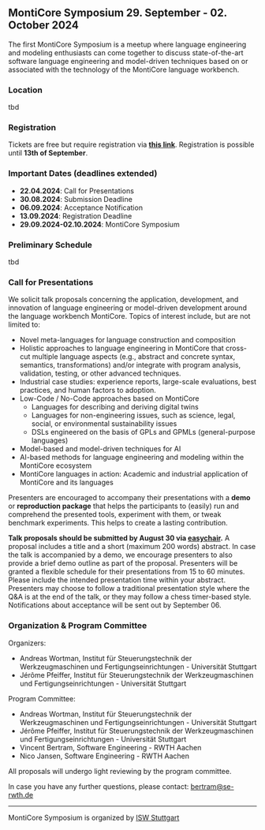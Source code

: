 <!-- (c) https://github.com/MontiCore/monticore -->
## MontiCore Symposium 29. September - 02. October 2024

The first MontiCore Symposium is a meetup where language engineering and modeling enthusiasts can come together to discuss state-of-the-art software language engineering and model-driven techniques based on or associated with the technology of the MontiCore language workbench.


### Location

tbd

### Registration

Tickets are free but require registration via **[this link](ToDo)**.
Registration is possible until **13th of September**.

### Important Dates (deadlines extended)
* **22.04.2024**: Call for Presentations 
* **30.08.2024**: Submission Deadline
* **06.09.2024**: Acceptance Notification
* **13.09.2024**: Registration Deadline
* **29.09.2024-02.10.2024**: MontiCore Symposium

### Preliminary Schedule

tbd


### Call for Presentations

We solicit talk proposals concerning the application, development, and innovation of language engineering or model-driven development around the language workbench MontiCore. Topics of interest include, but are not limited to:  
  
* Novel meta-languages for language construction and composition  
* Holistic approaches to language engineering in MontiCore that cross-cut multiple language aspects (e.g., abstract and concrete syntax, semantics, transformations) and/or integrate with program analysis, validation, testing, or other advanced techniques.  
* Industrial case studies: experience reports, large-scale evaluations, best practices, and human factors to adoption.   
* Low-Code / No-Code approaches based on MontiCore  
  * Languages for describing and deriving digital twins  
  * Languages for non-engineering issues, such as science, legal, social, or environmental sustainability issues  
  * DSLs engineered on the basis of GPLs and GPMLs (general-purpose languages)  
* Model-based and model-driven techniques for AI  
* AI-based methods for language engineering and modeling within the MontiCore ecosystem  
* MontiCore languages in action: Academic and industrial application of MontiCore and its languages  

Presenters are encouraged to accompany their presentations with a **demo** or **reproduction package** that helps the participants to (easily) run and comprehend the presented tools, experiment with them, or tweak benchmark experiments. This helps to create a lasting contribution.  

**Talk proposals should be submitted by August 30 via [easychair](ToDo).** A proposal includes a title and a short (maximum 200 words) abstract.  In case the talk is accompanied by a demo, we encourage presenters to also provide a brief demo outline as part of the proposal. Presenters will be granted a flexible schedule for their presentations from 15 to 60 minutes. Please include the intended presentation time within your abstract. Presenters may choose to follow a traditional presentation style where the Q&A is at the end of the talk, or they may follow a chess timer-based style. Notifications about acceptance will be sent out by September 06. 

### Organization & Program Committee

Organizers:  
- Andreas Wortman, Institut für Steuerungstechnik der Werkzeugmaschinen und Fertigungseinrichtungen - Universität Stuttgart  
- Jérôme Pfeiffer, Institut für Steuerungstechnik der Werkzeugmaschinen und Fertigungseinrichtungen - Universität Stuttgart  

Program Committee:  
- Andreas Wortman, Institut für Steuerungstechnik der Werkzeugmaschinen und Fertigungseinrichtungen - Universität Stuttgart  
- Jérôme Pfeiffer, Institut für Steuerungstechnik der Werkzeugmaschinen und Fertigungseinrichtungen - Universität Stuttgart  
- Vincent Bertram, Software Engineering - RWTH Aachen  
- Nico Jansen, Software Engineering - RWTH Aachen  


All proposals will undergo light reviewing by the program committee.  

In case you have any further questions, please contact: bertram@se-rwth.de 

---

MontiCore Symposium is organized by [ISW Stuttgart](https://www.isw.uni-stuttgart.de/)

